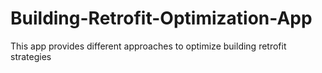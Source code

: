 # Building-Retrofit-Optimization-App
This app provides different approaches to optimize building retrofit strategies
